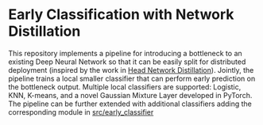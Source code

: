 # Early Classification with Network Distillation

This repository implements a pipeline for introducing a bottleneck to an existing Deep Neural Network so that it can be easily split 
 for distributed deployment (inspired by the work in [Head Network Distillation](https://github.com/yoshitomo-matsubara/head-network-distillation)).
 Jointly, the pipeline trains a local smaller classifier that can perform early prediction on the bottleneck output. Multiple local 
 classifiers are supported: Logistic, KNN, K-means, and a novel Gaussian Mixture Layer developed in PyTorch. The pipeline can be further 
 extended with additional classifiers adding the corresponding module in [src/early_classifier](src/early_classifier) 

 
